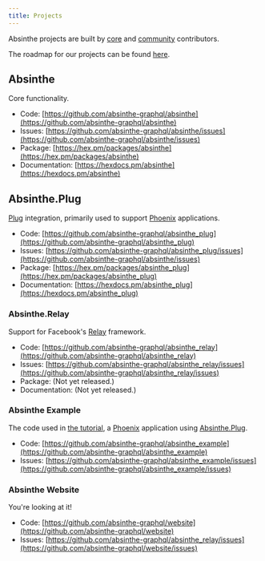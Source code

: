 ```yaml
---
title: Projects
---
```


Absinthe projects are built by [core](/team) and [community](/community) contributors.

The roadmap for our projects can be found [here](/roadmap).

## Absinthe

Core functionality.

- Code: [https://github.com/absinthe-graphql/absinthe](https://github.com/absinthe-graphql/absinthe)
- Issues: [https://github.com/absinthe-graphql/absinthe/issues](https://github.com/absinthe-graphql/absinthe/issues)
- Package: [https://hex.pm/packages/absinthe](https://hex.pm/packages/absinthe)
- Documentation: [https://hexdocs.pm/absinthe](https://hexdocs.pm/absinthe)

## Absinthe.Plug

[Plug](https://github.com/elixir-lang/plug) integration, primarily used to support [Phoenix](phoenixframework.org) applications.

- Code: [https://github.com/absinthe-graphql/absinthe_plug](https://github.com/absinthe-graphql/absinthe_plug)
- Issues: [https://github.com/absinthe-graphql/absinthe_plug/issues](https://github.com/absinthe-graphql/absinthe/issues)
- Package: [https://hex.pm/packages/absinthe_plug](https://hex.pm/packages/absinthe_plug)
- Documentation: [https://hexdocs.pm/absinthe_plug](https://hexdocs.pm/absinthe_plug)

### Absinthe.Relay

Support for Facebook's [Relay](https://facebook.github.io/relay/) framework.

- Code: [https://github.com/absinthe-graphql/absinthe_relay](https://github.com/absinthe-graphql/absinthe_relay)
- Issues: [https://github.com/absinthe-graphql/absinthe_relay/issues](https://github.com/absinthe-graphql/absinthe_relay/issues)
- Package: (Not yet released.)
- Documentation: (Not yet released.)

### Absinthe Example

The code used in [the tutorial](/tutorial), a [Phoenix](http://phoenixframework.org) application using [Absinthe.Plug](#absintheplug).

- Code: [https://github.com/absinthe-graphql/absinthe_example](https://github.com/absinthe-graphql/absinthe_example)
- Issues:
[https://github.com/absinthe-graphql/absinthe_example/issues](https://github.com/absinthe-graphql/absinthe_example/issues)


### Absinthe Website

You're looking at it!

- Code: [https://github.com/absinthe-graphql/website](https://github.com/absinthe-graphql/website)
- Issues: [https://github.com/absinthe-graphql/absinthe_relay/issues](https://github.com/absinthe-graphql/website/issues)
